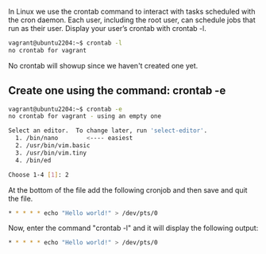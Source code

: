 In Linux we use the crontab command to interact with tasks scheduled with the cron daemon. Each user, including the root user, can schedule jobs that run as their user.
Display your user’s crontab with crontab -l.

```bash
vagrant@ubuntu2204:~$ crontab -l
no crontab for vagrant
```
No crontab will showup since we haven't created one yet. 

## Create one using the command: crontab -e

```bash
vagrant@ubuntu2204:~$ crontab -e
no crontab for vagrant - using an empty one

Select an editor.  To change later, run 'select-editor'.
  1. /bin/nano        <---- easiest
  2. /usr/bin/vim.basic
  3. /usr/bin/vim.tiny
  4. /bin/ed

Choose 1-4 [1]: 2
```
At the bottom of the file add the following cronjob and then save and quit the file.

```bash
* * * * * echo "Hello world!" > /dev/pts/0
```
Now, enter the command "crontab -l" and it will display the following output:

```bash
* * * * * echo "Hello world!" > /dev/pts/0
```

